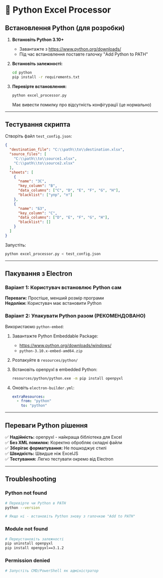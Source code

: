 # 🐍 Python Excel Processor

## Встановлення Python (для розробки)

1. **Встановіть Python 3.10+**
   - Завантажте з https://www.python.org/downloads/
   - Під час встановлення поставте галочку "Add Python to PATH"

2. **Встановіть залежності:**
   ```bash
   cd python
   pip install -r requirements.txt
   ```

3. **Перевірте встановлення:**
   ```bash
   python excel_processor.py
   ```
   Має вивести помилку про відсутність конфігурації (це нормально)

---

## Тестування скрипта

Створіть файл `test_config.json`:

```json
{
  "destination_file": "C:\\path\\to\\destination.xlsx",
  "source_files": [
    "C:\\path\\to\\source1.xlsx",
    "C:\\path\\to\\source2.xlsx"
  ],
  "sheets": [
    {
      "name": "ЗС",
      "key_column": "B",
      "data_columns": ["C", "D", "E", "F", "G", "H"],
      "blacklist": ["упр", "п"]
    },
    {
      "name": "БЗ",
      "key_column": "C",
      "data_columns": ["D", "E", "F", "G", "H"],
      "blacklist": []
    }
  ]
}
```

Запустіть:
```bash
python excel_processor.py < test_config.json
```

---

## Пакування з Electron

### Варіант 1: Користувач встановлює Python сам

**Переваги:** Простіше, менший розмір програми  
**Недоліки:** Користувач має встановити Python

### Варіант 2: Упакувати Python разом (РЕКОМЕНДОВАНО)

Використаємо `python-embed`:

1. Завантажте Python Embeddable Package:
   - https://www.python.org/downloads/windows/
   - `python-3.10.x-embed-amd64.zip`

2. Розпакуйте в `resources/python/`

3. Встановіть openpyxl в embedded Python:
   ```bash
   resources/python/python.exe -m pip install openpyxl
   ```

4. Оновіть `electron-builder.yml`:
   ```yaml
   extraResources:
     - from: "python"
       to: "python"
   ```

---

## Переваги Python рішення

✅ **Надійність:** openpyxl - найкраща бібліотека для Excel  
✅ **Без XML помилок:** Коректно обробляє складні файли  
✅ **Зберігає форматування:** Не пошкоджує стилі  
✅ **Швидкість:** Швидше ніж ExcelJS  
✅ **Тестування:** Легко тестувати окремо від Electron  

---

## Troubleshooting

### Python not found
```bash
# Перевірте чи Python в PATH
python --version

# Якщо ні - встановіть Python знову з галочкою "Add to PATH"
```

### Module not found
```bash
# Переустановіть залежності
pip uninstall openpyxl
pip install openpyxl==3.1.2
```

### Permission denied
```bash
# Запустіть CMD/PowerShell як адміністратор
```
